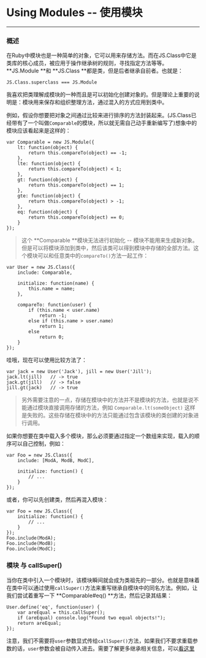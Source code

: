# Using Modules -- 使用模块 #

----------

### 概述 ###

在Ruby中模块也是一种简单的对象，它可以用来存储方法。而在JS.Class中它是类库的核心成员，被应用于操作继承树的规则，寻找指定方法等等。 **JS.Module **和 **JS.Class **都是类，但是后者继承自前者。也就是：

    JS.Class.superclass === JS.Module

我喜欢把类理解成模块的一种而且是可以初始化创建对象的。但是理论上重要的说明是：模块用来保存和组织整理方法，通过混入的方式应用到类中。

例如，假设你想要把对象之间通过比较来进行排序的方法封装起来。(JS.Class已经带有了一个叫做`Comparable`的模块，所以就无需自己动手重新编写了)想象中的模块应该看起来是这样的：

	var Comparable = new JS.Module({
	    lt: function(object) {
	        return this.compareTo(object) == -1;
	    },
	    lte: function(object) {
	        return this.compareTo(object) < 1;
	    },
	    gt: function(object) {
	        return this.compareTo(object) == 1;
	    },
	    gte: function(object) {
	        return this.compareTo(object) > -1;
	    },
	    eq: function(object) {
	        return this.compareTo(object) == 0;
	    }
	});

> 这个 **Comparable **模块无法进行初始化 -- 模块不能用来生成新对象。但是可以将模块添加到类中，然后该类可以得到模块中存储的全部方法。这个模块可以和任意类中的`compareTo()`方法一起工作：

	var User = new JS.Class({
	    include: Comparable,
	
	    initialize: function(name) {
	        this.name = name;
	    },
	
	    compareTo: function(user) {
	        if (this.name < user.name)
	            return -1;
	        else if (this.name > user.name)
	            return 1;
	        else
	            return 0;
	    }
	});

哇哦，现在可以使用比较方法了：

	var jack = new User('Jack'), jill = new User('Jill');
	jack.lt(jill)   // -> true
	jack.gt(jill)   // -> false
	jill.gt(jack)   // -> true

> 另外需要注意的一点，存储在模块中的方法并不是模块的方法，也就是说不能通过模块直接调用存储的方法，例如 `Comparable.lt(someObject)` 这样是失败的。这些存储在模块中的方法只能通过包含该模块的类创建的对象进行调用。

如果你想要在类中载入多个模块，那么必须要通过指定一个数组来实现，载入的顺序可以自己控制，例如：

	var Foo = new JS.Class({
	    include: [ModA, ModB, ModC],
	
	    initialize: function() {
	        // ...
	    }
	});

或者，你可以先创建类，然后再混入模块：

	var Foo = new JS.Class({
	    initialize: function() {
	        // ...
	    }
	});
	Foo.include(ModA);
	Foo.include(ModB);
	Foo.include(ModC);

### 模块 与 callSuper() ###

当你在类中引入一个模块时，该模块瞬间就会成为类祖先的一部分。也就是意味着在类中可以通过使用`callSuper()`方法来重写继承自模块中的同名方法。例如，让我们尝试着重写一下 **Comparable#eq() **方法，然后记录其结果：

	User.define('eq', function(user) {
	    var areEqual = this.callSuper();
	    if (areEqual) console.log("Found two equal objects!");
	    return areEqual;
	});

注意，我们不需要将`user`参数显式传给`callSuper()`方法，如果我们不要求重载参数的话，`user`参数会被自动传入进去。需要了解更多继承相关信息，可以[看这里](./Inheritance.md)
